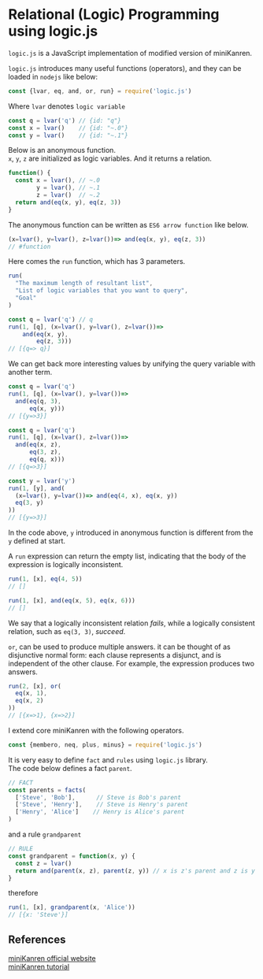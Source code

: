 # Relational (Logic) Programming using logic.js
`logic.js` is a JavaScript implementation of modified version of miniKanren.

`logic.js` introduces many useful functions (operators), and they can be loaded in `nodejs` like below:
```javascript
const {lvar, eq, and, or, run} = require('logic.js')
```

Where `lvar` denotes `logic variable`  
```javascript
const q = lvar('q') // {id: "q"}
const x = lvar()    // {id: "~.0"}
const y = lvar()    // {id: "~.1"}
```

Below is an anonymous function.  
`x`, `y`, `z` are initialized as logic variables. And it returns a relation.  
```javascript
function() {
  const x = lvar(), // ~.0
        y = lvar(), // ~.1
        z = lvar()  // ~.2
  return and(eq(x, y), eq(z, 3))
}
```

The anonymous function can be written as `ES6 arrow function` like below.
```javascript
(x=lvar(), y=lvar(), z=lvar())=> and(eq(x, y), eq(z, 3))
// #function
```

Here comes the `run` function, which has 3 parameters.   
```javascript
run(
  "The maximum length of resultant list",
  "List of logic variables that you want to query",
  "Goal"
)
```

```javascript
const q = lvar('q') // q
run(1, [q], (x=lvar(), y=lvar(), z=lvar())=>
    and(eq(x, y),
        eq(z, 3)))
// [{q=> q}]
```

We can get back more interesting values by unifying the query variable with another term.
```javascript
const q = lvar('q')
run(1, [q], (x=lvar(), y=lvar())=>
  and(eq(q, 3),
      eq(x, y)))
// [{y=>3}]
```

```javascript
const q = lvar('q')
run(1, [q], (x=lvar(), z=lvar())=>
  and(eq(x, z),
      eq(3, z),
      eq(q, x)))
// [{q=>3}]
```

```javascript
const y = lvar('y')
run(1, [y], and(
  (x=lvar(), y=lvar())=> and(eq(4, x), eq(x, y))
  eq(3, y)
))
// [{y=>3}]
```
In the code above, `y` introduced in anonymous function is different from the `y` defined at start.  

A `run` expression can return the empty list, indicating that the body of the expression is logically inconsistent.
```javascript
run(1, [x], eq(4, 5))
// []
```

```javascript
run(1, [x], and(eq(x, 5), eq(x, 6)))
// []
```

We say that a logically inconsistent relation *fails*, while a logically consistent relation, such as `eq(3, 3)`, *succeed*.  

`or`, can be used to produce multiple answers. it can be thought of as disjunctive normal form: each clause represents a disjunct, and is independent of the other clause. For example, the expression produces two answers.  
```javascript
run(2, [x], or(
  eq(x, 1),
  eq(x, 2)
))
// [{x=>1}, {x=>2}]
```   

I extend core miniKanren with the following operators.  
```javascript
const {membero, neq, plus, minus} = require('logic.js')
```

It is very easy to define `fact` and `rules` using `logic.js` library.  
The code below defines a fact `parent`.

```javascript
// FACT
const parents = facts(
  ['Steve', 'Bob'],      // Steve is Bob's parent
  ['Steve', 'Henry'],    // Steve is Henry's parent
  ['Henry', 'Alice']    // Henry is Alice's parent
)
```

and a rule `grandparent`
```javascript
// RULE
const grandparent = function(x, y) {
  const z = lvar()
  return and(parent(x, z), parent(z, y)) // x is z's parent and z is y's parent => x is y's parent
}
```

therefore   
```javascript
run(1, [x], grandparent(x, 'Alice'))
// [{x: 'Steve'}]
```


## References
[miniKanren official website](http://minikanren.org/)  
[miniKanren tutorial](http://io.livecode.ch/learn/webyrd/webmk)